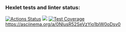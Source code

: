 ### Hexlet tests and linter status:
[![Actions Status](https://github.com/Oldafovich/python-project-49/workflows/hexlet-check/badge.svg)](https://github.com/Oldafovich/python-project-49/actions)
<a href="https://codeclimate.com/github/Oldafovich/python-project-49/maintainability"><img src="https://api.codeclimate.com/v1/badges/1b159e5aa0dab09e5a98/maintainability" /></a>
[![Test Coverage](https://api.codeclimate.com/v1/badges/1b159e5aa0dab09e5a98/test_coverage)](https://codeclimate.com/github/Oldafovich/python-project-49/test_coverage)
https://asciinema.org/a/0NIusR52SeVzYio1blW0oDsv0
